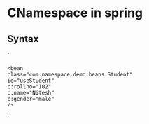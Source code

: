 # CNamespace in spring

## Syntax
`

    <bean
    class="com.namespace.demo.beans.Student"
    id="useStudent"
    c:rollno="102"
    c:name="Nitesh"
    c:gender="male"
    />
`